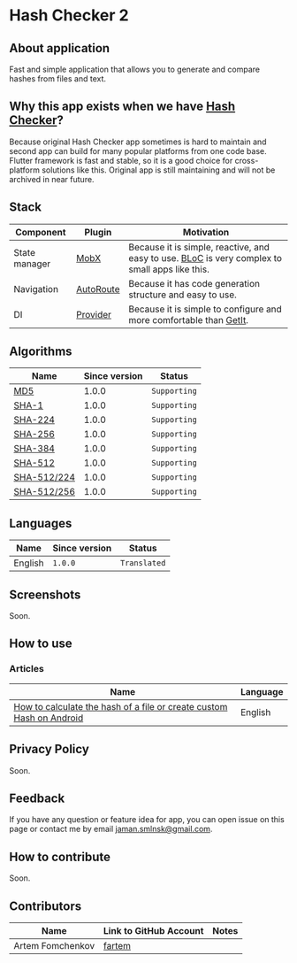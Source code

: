 # Hash Checker 2

## About application

Fast and simple application that allows you to generate and compare hashes from files and text.

## Why this app exists when we have [Hash Checker](https://github.com/hash-checker/hash-checker)?

Because original Hash Checker app sometimes is hard to maintain and second app can build for many popular platforms from
one code base. Flutter framework is fast and stable, so it is a good choice for cross-platform solutions like this.
Original app is still maintaining and will not be archived in near future.

## Stack

| Component     | Plugin                                  | Motivation                                                                                                             |
|---------------|-----------------------------------------|------------------------------------------------------------------------------------------------------------------------|
| State manager | [MobX](https://pub.dev/mobx)            | Because it is simple, reactive, and easy to use. [BLoC](https://pub.dev/bloc) is very complex to small apps like this. |
| Navigation    | [AutoRoute](https://pub.dev/auto_route) | Because it has code generation structure and easy to use.                                                              |
| DI            | [Provider](https://pub.dev/provider)    | Because it is simple to configure and more comfortable than [GetIt](https://pub.dev/get_it).                           |

## Algorithms

| Name                                               | Since version | Status       |
|----------------------------------------------------|---------------|--------------|
| [MD5](https://en.wikipedia.org/wiki/MD5)           | 1.0.0         | `Supporting` |
| [SHA-1](https://en.wikipedia.org/wiki/SHA-1)       | 1.0.0         | `Supporting` |
| [SHA-224](https://en.wikipedia.org/wiki/SHA-2)     | 1.0.0         | `Supporting` |
| [SHA-256](https://en.wikipedia.org/wiki/SHA-2)     | 1.0.0         | `Supporting` |
| [SHA-384](https://en.wikipedia.org/wiki/SHA-2)     | 1.0.0         | `Supporting` |
| [SHA-512](https://en.wikipedia.org/wiki/SHA-2)     | 1.0.0         | `Supporting` |
| [SHA-512/224](https://en.wikipedia.org/wiki/SHA-2) | 1.0.0         | `Supporting` |
| [SHA-512/256](https://en.wikipedia.org/wiki/SHA-2) | 1.0.0         | `Supporting` |

## Languages

| Name    | Since version | Status       |
|---------|---------------|--------------|
| English | `1.0.0`       | `Translated` |

## Screenshots

Soon.

## How to use

### Articles

| Name                                                                                                                                                                               | Language |
|------------------------------------------------------------------------------------------------------------------------------------------------------------------------------------|----------|
| [How to calculate the hash of a file or create custom Hash on Android](https://www.how2shout.com/how-to/how-to-calculate-the-hash-of-a-file-or-create-custom-hash-on-android.html) | English  |

## Privacy Policy

Soon.

## Feedback

If you have any question or feature idea for app, you can open issue on this page or contact me by email
jaman.smlnsk@gmail.com.

## How to contribute

Soon.

## Contributors

| Name             | Link to GitHub Account              | Notes |
|------------------|-------------------------------------|-------|
| Artem Fomchenkov | [fartem](https://github.com/fartem) |       |
